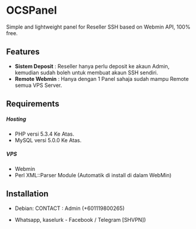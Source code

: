 OCSPanel
=========
Simple and lightweight panel for Reseller SSH based on Webmin API, 100% free.

Features
--------
* **Sistem Deposit** : Reseller hanya perlu deposit ke akaun Admin, kemudian sudah boleh untuk membuat akaun SSH sendiri.
* **Remote Webmin** : Hanya dengan 1 Panel sahaja sudah mampu Remote semua VPS Server.

Requirements
------------

##### Hosting
* PHP versi 5.3.4 Ke Atas.
* MySQL versi 5.0.0 Ke Atas.

##### VPS
* Webmin
* Perl XML::Parser Module (Automatik di install di dalam WebMin)

Installation
------------
* Debian: CONTACT : Admin (+601119800265)
 - Whatsapp, kaselurk - Facebook / Telegram [SHVPN])
